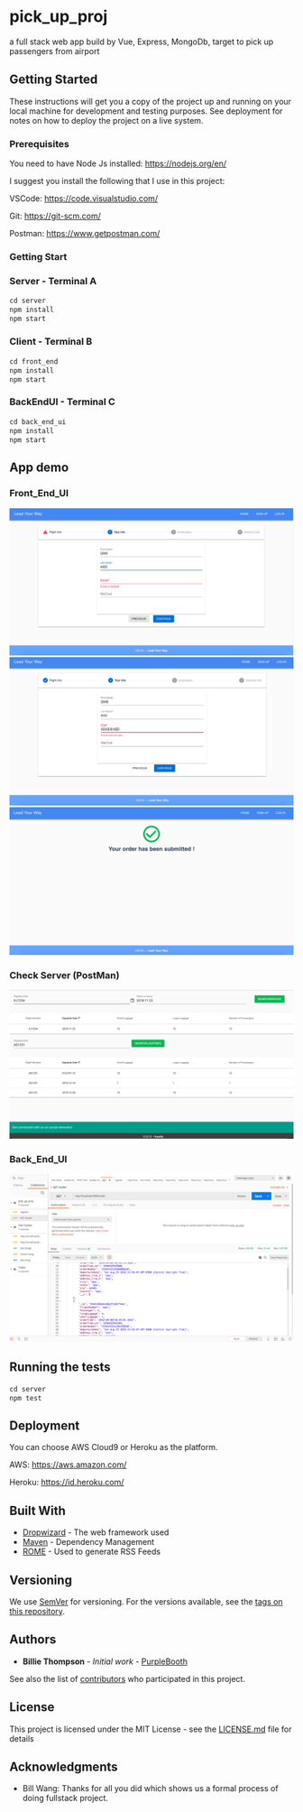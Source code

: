 # pick_up_proj

a full stack web app build by Vue, Express, MongoDb, target to pick up passengers from airport 

## Getting Started

These instructions will get you a copy of the project up and running on your local machine for development and testing purposes. See deployment for notes on how to deploy the project on a live system.

### Prerequisites

You need to have Node Js installed: https://nodejs.org/en/

I suggest you install the following that I use in this project:

VSCode: https://code.visualstudio.com/ 

Git: https://git-scm.com/

Postman: https://www.getpostman.com/




### Getting Start

### Server - Terminal A

```
cd server 
npm install
npm start
```
### Client - Terminal B

```
cd front_end 
npm install
npm start
```

### BackEndUI - Terminal C

```
cd back_end_ui 
npm install
npm start
```

## App demo
### Front_End_UI
![alt text](./front_end/src/assets/1.png?raw=true)
![alt text](./front_end/src/assets/2.png?raw=true)
![alt text](./front_end/src/assets/3.png?raw=true)

### Check Server (PostMan)
![alt text](./front_end/src/assets/Back_end_ui.png?raw=true)

### Back_End_UI
![alt text](./front_end/src/assets/postman.png?raw=true)

## Running the tests

```
cd server
npm test
```

## Deployment

You can choose AWS Cloud9 or Heroku as the platform.

AWS: https://aws.amazon.com/

Heroku: https://id.heroku.com/

## Built With

* [Dropwizard](http://www.dropwizard.io/1.0.2/docs/) - The web framework used
* [Maven](https://maven.apache.org/) - Dependency Management
* [ROME](https://rometools.github.io/rome/) - Used to generate RSS Feeds


## Versioning

We use [SemVer](http://semver.org/) for versioning. For the versions available, see the [tags on this repository](https://github.com/your/project/tags). 

## Authors        

* **Billie Thompson** - *Initial work* - [PurpleBooth](https://github.com/PurpleBooth)

See also the list of [contributors](https://github.com/your/project/contributors) who participated in this project.

## License

This project is licensed under the MIT License - see the [LICENSE.md](LICENSE.md) file for details

## Acknowledgments

* Bill Wang: Thanks for all you did which shows us a formal process of doing fullstack project.

